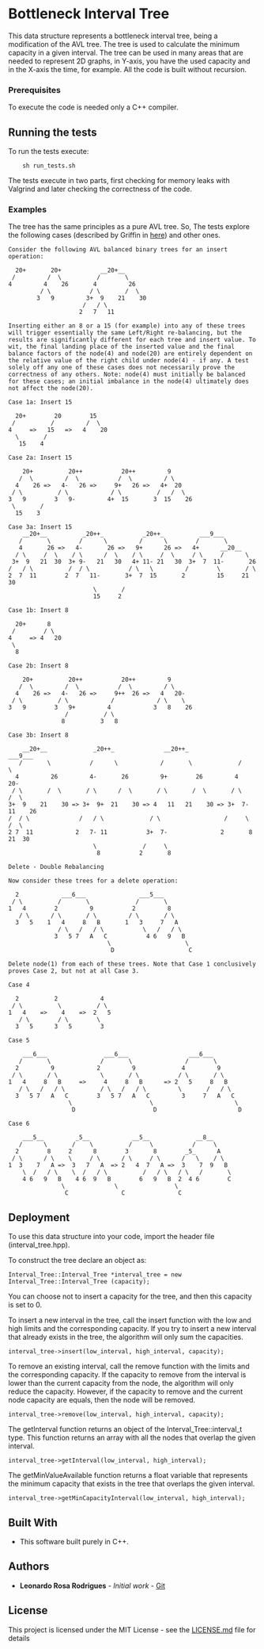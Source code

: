 # Bottleneck Interval Tree

This data structure represents a bottleneck interval tree, being a modification of the AVL tree. The tree is used to calculate the minimum capacity in a given interval. The tree can be used in many areas that are needed to represent 2D graphs, in Y-axis, you have the used capacity and in the X-axis the time, for example. All the code is built without recursion.

### Prerequisites

To execute the code is needed only a C++ compiler.

## Running the tests

To run the tests execute:

```
    sh run_tests.sh
```

The tests execute in two parts, first checking for memory leaks with Valgrind and later checking the correctness of the code.

### Examples

The tree has the same principles as a pure AVL tree. So, The tests explore the following cases (described by Griffin in [here](https://stackoverflow.com/questions/3955680/how-to-check-if-my-avl-tree-implementation-is-correct)) and other ones.

```
Consider the following AVL balanced binary trees for an insert operation:

  20+       20+           __20+__
 /         /  \          /       \
4         4    26       4         26
         / \           / \       /  \
        3   9         3+  9    21    30
                     /   / \
                    2   7   11

Inserting either an 8 or a 15 (for example) into any of these trees will trigger essentially the same Left/Right re-balancing, but the results are significantly different for each tree and insert value. To wit, the final landing place of the inserted value and the final balance factors of the node(4) and node(20) are entirely dependent on the relative value of the right child under node(4) - if any. A test solely off any one of these cases does not necessarily prove the correctness of any others. Note: node(4) must initially be balanced for these cases; an initial imbalance in the node(4) ultimately does not affect the node(20).

Case 1a: Insert 15

  20+        20        15
 /          /         /  \
4     =>   15   =>   4    20
  \       /
   15    4

Case 2a: Insert 15

    20+          20++           20++         9
   /  \         /  \           /  \         / \
  4    26 =>   4-   26 =>     9+   26 =>   4+  20
 / \          / \            / \          /   /  \
3   9        3   9-         4+  15       3  15    26
 \       /
  15    3

Case 3a: Insert 15
    __20+__          _20++_           _20++_          ___9___
   /       \        /      \         /      \        /       \
   4       26 =>   4-       26 =>   9+      26 =>   4+      __20__
  / \     /  \    / \      /  \    / \     /  \     / \     /      \
 3+  9   21  30  3+ 9-   21   30   4+ 11- 21   30  3+  7  11-       26
/   / \          /  / \           / \   \         /        \       / \
2  7  11        2  7   11-       3+  7  15       2         15     21 30
                        \       /
                        15     2

Case 1b: Insert 8

  20+      8
 /        / \
4     => 4   20
 \
  8

Case 2b: Insert 8

    20+          20++           20++         9
   /  \         /  \           /  \         / \
  4    26 =>   4-   26 =>     9++  26 =>   4   20-
 / \          / \            /            / \    \
3   9        3   9+         4            3   8    26
                /          / \
               8          3   8

Case 3b: Insert 8

    __20+__             _20++_              __20++_               ___9___
   /       \           /      \            /       \             /       \
  4         26         4-       26         9+        26         4        20-
 / \       /  \       / \      /  \       / \       /  \       / \      /  \
3+  9    21    30 => 3+  9+  21    30 => 4   11   21    30 => 3+  7-  11    26
/  / \              /   / \             / \                  /     \       /  \
2 7  11            2   7- 11           3+  7-               2       8     21  30
                        \             /     \
                         8           2       8

Delete - Double Rebalancing

Now consider these trees for a delete operation:

  2            ___6___               ___5___
 / \          /       \             /       \
1   4        2         9           2         8
   / \      / \       / \         / \       / \
  3   5    1   4     8   B       1   3     7   A
              / \   /   / \           \   /   / \
             3   5 7   A   C           4 6   9   B
                            \                     \
                             D                     C

Delete node(1) from each of these trees. Note that Case 1 conclusively proves Case 2, but not at all Case 3.

Case 4

  2          2            4
 / \          \          / \
1   4    =>    4    =>  2   5
   / \        / \        \
  3   5      3   5        3

Case 5

    ___6___                ___6___                 ___6___
   /       \              /       \               /       \
  2         9            2         9             4         9
 / \       / \            \       / \           / \       / \
1   4     8   B     =>     4     8   B      => 2   5     8   B
   / \   /   / \          / \   /   / \         \       /   / \
  3   5 7   A   C        3   5 7   A   C         3     7   A   C
                 \                      \                       \
                  D                      D                       D

Case 6

    ___5__         _5__            __5__             __8__
   /      \       /    \          /     \           /     \
  2        8     2      8        3       8        _5_      A
 / \      / \    \     / \      / \     / \      /   \    / \
1  3    7   A =>  3   7   A  => 2   4  7   A =>  3    7  9   B
    \  /   / \    \  /   / \          /   / \   / \   /       \
    4 6   9   B    4 6  9   B        6   9   B  2  4 6        C
               \              \                \
                C               C               C
```

## Deployment

To use this data structure into your code, import the header file (interval_tree.hpp).

To construct the tree declare an object as:

```
Interval_Tree::Interval_Tree *interval_tree = new Interval_Tree::Interval_Tree (capacity);
```

You can choose not to insert a capacity for the tree, and then this capacity is set to 0.

To insert a new interval in the tree, call the insert function with the low and high limits and the corresponding capacity. If you try to insert a new interval that already exists in the tree, the algorithm will only sum the capacities.

```
interval_tree->insert(low_interval, high_interval, capacity);
```

To remove an existing interval, call the remove function with the limits and the corresponding capacity. If the capacity to remove from the interval is lower than the current capacity from the node, the algorithm will only reduce the capacity. However, if the capacity to remove and the current node capacity are equals, then the node will be removed.

```
interval_tree->remove(low_interval, high_interval, capacity);
```

The getInterval function returns an object of the Interval_Tree::interval_t type. This function returns an array with all the nodes that overlap the given interval.

```
interval_tree->getInterval(low_interval, high_interval);
```

The getMinValueAvailable function returns a float variable that represents the minimum capacity that exists in the tree that overlaps the given interval.

```
interval_tree->getMinCapacityInterval(low_interval, high_interval);
```

## Built With

* This software built purely in C++.

## Authors

* **Leonardo Rosa Rodrigues** - *Initial work* - [Git](https://github.com/leorrodrigues)

## License

This project is licensed under the MIT License - see the [LICENSE.md](LICENSE.md) file for details
